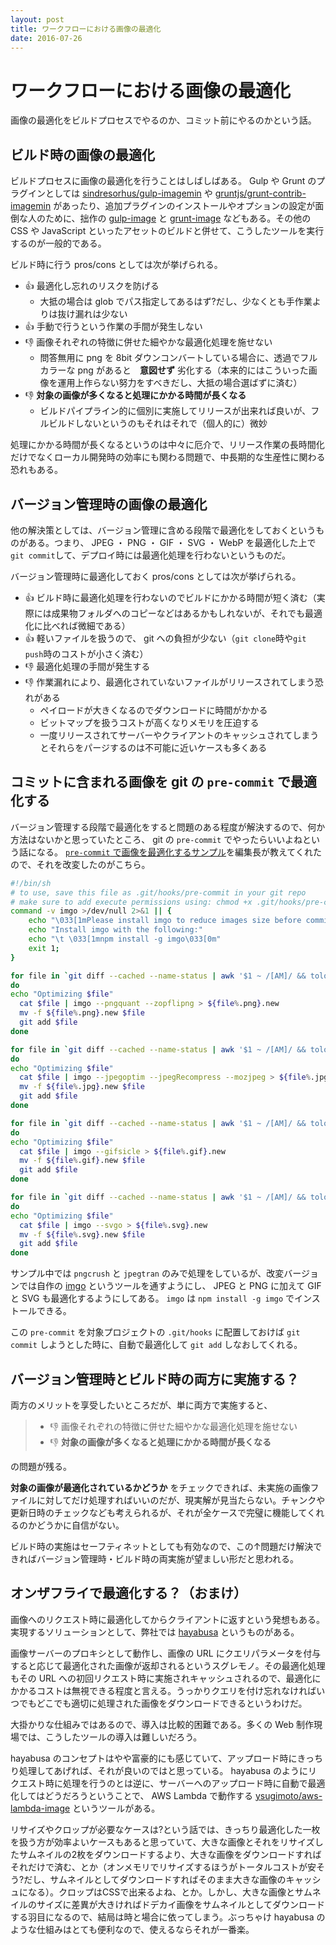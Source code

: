 ```yaml
---
layout: post
title: ワークフローにおける画像の最適化
date: 2016-07-26
---
```


# ワークフローにおける画像の最適化

画像の最適化をビルドプロセスでやるのか、コミット前にやるのかという話。

## ビルド時の画像の最適化

ビルドプロセスに画像の最適化を行うことはしばしばある。 Gulp や Grunt のプラグインとしては [sindresorhus/gulp-imagemin](https://github.com/sindresorhus/gulp-imagemin) や [gruntjs/grunt-contrib-imagemin](https://github.com/gruntjs/grunt-contrib-imagemin) があったり、追加プラグインのインストールやオプションの設定が面倒な人のために、拙作の [gulp-image](https://github.com/1000ch/gulp-image) と [grunt-image](https://github.com/1000ch/grunt-image) などもある。その他の CSS や JavaScript といったアセットのビルドと併せて、こうしたツールを実行するのが一般的である。

ビルド時に行う pros/cons としては次が挙げられる。

- 👍 最適化し忘れのリスクを防げる
  - 大抵の場合は glob でパス指定してあるはず?だし、少なくとも手作業よりは抜け漏れは少ない
- 👍 手動で行うという作業の手間が発生しない
- 👎 画像それぞれの特徴に併せた細やかな最適化処理を施せない
  - 問答無用に png を 8bit ダウンコンバートしている場合に、透過でフルカラーな png があると　**意図せず** 劣化する（本来的にはこういった画像を運用上作らない努力をすべきだし、大抵の場合選ばずに済む）
- 👎 **対象の画像が多くなると処理にかかる時間が長くなる**
  - ビルドパイプライン的に個別に実施してリリースが出来れば良いが、フルビルドしないというのもそれはそれで（個人的に）微妙

処理にかかる時間が長くなるというのは中々に厄介で、リリース作業の長時間化だけでなくローカル開発時の効率にも関わる問題で、中長期的な生産性に関わる恐れもある。

## バージョン管理時の画像の最適化

他の解決策としては、バージョン管理に含める段階で最適化をしておくというものがある。つまり、 JPEG ・ PNG ・ GIF ・ SVG ・ WebP を最適化した上で`git commit`して、デプロイ時には最適化処理を行わないというものだ。

バージョン管理時に最適化しておく pros/cons としては次が挙げられる。

- 👍 ビルド時に最適化処理を行わないのでビルドにかかる時間が短く済む（実際には成果物フォルダへのコピーなどはあるかもしれないが、それでも最適化に比べれば微細である）
- 👍 軽いファイルを扱うので、 git への負担が少ない（`git clone`時や`git push`時のコストが小さく済む）
- 👎 最適化処理の手間が発生する
- 👎 作業漏れにより、最適化されていないファイルがリリースされてしまう恐れがある
  - ペイロードが大きくなるのでダウンロードに時間がかかる
  - ビットマップを扱うコストが高くなりメモリを圧迫する
  - 一度リリースされてサーバーやクライアントのキャッシュされてしまうとそれらをパージするのは不可能に近いケースも多くある

## コミットに含まれる画像を git の `pre-commit` で最適化する

バージョン管理する段階で最適化をすると問題のある程度が解決するので、何か方法はないかと思っていたところ、 git の `pre-commit` でやったらいいよねという話になる。 [`pre-commit` で画像を最適化するサンプル](https://gist.github.com/arnaud-lb/4181829)を編集長が教えてくれたので、それを改変したのがこちら。

```sh
#!/bin/sh
# to use, save this file as .git/hooks/pre-commit in your git repo
# make sure to add execute permissions using: chmod +x .git/hooks/pre-commit
command -v imgo >/dev/null 2>&1 || {
    echo "\033[1mPlease install imgo to reduce images size before commit\033[0m"
    echo "Install imgo with the following:"
    echo "\t \033[1mnpm install -g imgo\033[0m"
    exit 1;
}

for file in `git diff --cached --name-status | awk '$1 ~ /[AM]/ && tolower($2) ~ /\.png$/ {print $2}'`
do
echo "Optimizing $file"
  cat $file | imgo --pngquant --zopflipng > ${file%.png}.new
  mv -f ${file%.png}.new $file
  git add $file
done

for file in `git diff --cached --name-status | awk '$1 ~ /[AM]/ && tolower($2) ~ /\.jpe?g$/ {print $2}'`
do
echo "Optimizing $file"
  cat $file | imgo --jpegoptim --jpegRecompress --mozjpeg > ${file%.jpg}.new
  mv -f ${file%.jpg}.new $file
  git add $file
done

for file in `git diff --cached --name-status | awk '$1 ~ /[AM]/ && tolower($2) ~ /\.gif$/ {print $2}'`
do
echo "Optimizing $file"
  cat $file | imgo --gifsicle > ${file%.gif}.new
  mv -f ${file%.gif}.new $file
  git add $file
done

for file in `git diff --cached --name-status | awk '$1 ~ /[AM]/ && tolower($2) ~ /\.svg$/ {print $2}'`
do
echo "Optimizing $file"
  cat $file | imgo --svgo > ${file%.svg}.new
  mv -f ${file%.svg}.new $file
  git add $file
done
```

サンプル中では `pngcrush` と `jpegtran` のみで処理をしているが、改変バージョンでは自作の [imgo](https://www.npmjs.com/package/imgo) というツールを通すようにし、 JPEG と PNG に加えて GIF と SVG も最適化するようにしてある。 `imgo` は `npm install -g imgo` でインストールできる。

この `pre-commit` を対象プロジェクトの `.git/hooks` に配置しておけば `git commit` しようとした時に、自動で最適化して `git add` しなおしてくれる。

## バージョン管理時とビルド時の両方に実施する？

両方のメリットを享受したいところだが、単に両方で実施すると、

> - 👎 画像それぞれの特徴に併せた細やかな最適化処理を施せない
> - 👎 **対象の画像が多くなると処理にかかる時間が長くなる**

の問題が残る。

**対象の画像が最適化されているかどうか** をチェックできれば、未実施の画像ファイルに対してだけ処理すればいいのだが、現実解が見当たらない。チャンクや更新日時のチェックなども考えられるが、それが全ケースで完璧に機能してくれるのかどうかに自信がない。

ビルド時の実施はセーフティネットとしても有効なので、この↑問題だけ解決できればバージョン管理時・ビルド時の両実施が望ましい形だと思われる。

## オンザフライで最適化する？（おまけ）

画像へのリクエスト時に最適化してからクライアントに返すという発想もある。実現するソリューションとして、弊社では [hayabusa](http://hayabusa.io) というものがある。

画像サーバーのプロキシとして動作し、画像の URL にクエリパラメータを付与すると応じて最適化された画像が返却されるというスグレモノ。その最適化処理もその URL への初回リクエスト時に実施されキャッシュされるので、最適化にかかるコストは無視できる程度と言える。うっかりクエリを付け忘れなければいつでもどこでも適切に処理された画像をダウンロードできるというわけだ。

大掛かりな仕組みではあるので、導入は比較的困難である。多くの Web 制作現場では、こうしたツールの導入は難しいだろう。

hayabusa のコンセプトはやや富豪的にも感じていて、アップロード時にきっちり処理してあげれば、それが良いのではと思っている。 hayabusa のようにリクエスト時に処理を行うのとは逆に、サーバーへのアップロード時に自動で最適化してはどうだろうということで、 AWS Lambda で動作する [ysugimoto/aws-lambda-image](https://github.com/ysugimoto/aws-lambda-image) というツールがある。

リサイズやクロップが必要なケースは?という話では、きっちり最適化した一枚を扱う方が効率よいケースもあると思っていて、大きな画像とそれをリサイズしたサムネイルの2枚をダウンロードするより、大きな画像をダウンロードすればそれだけで済む、とか（オンメモリでリサイズするほうがトータルコストが安そう?だし、サムネイルとしてダウンロードすればそのまま大きな画像のキャッシュになる）。クロップはCSSで出来るよね、とか。しかし、大きな画像とサムネイルのサイズに差異が大きければドデカイ画像をサムネイルとしてダウンロードする羽目になるので、結局は時と場合に依ってしまう。ぶっちゃけ hayabusa のような仕組みはとても便利なので、使えるならそれが一番楽。
